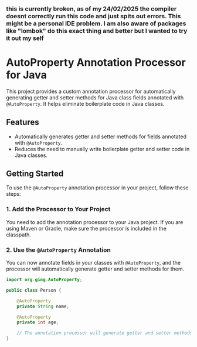 ### this is currently broken, as of my 24/02/2025 the compiler doesnt correctly run this code and just spits out errors. This might be a personal IDE problem. I am also aware of packages like "lombok" do this exact thing and better but I wanted to try it out my self


# AutoProperty Annotation Processor for Java

This project provides a custom annotation processor for automatically generating getter and setter methods for Java class fields annotated with `@AutoProperty`. It helps eliminate boilerplate code in Java classes.

## Features
- Automatically generates getter and setter methods for fields annotated with `@AutoProperty`.
- Reduces the need to manually write boilerplate getter and setter code in Java classes.

## Getting Started

To use the `@AutoProperty` annotation processor in your project, follow these steps:

### 1. Add the Processor to Your Project

You need to add the annotation processor to your Java project. If you are using Maven or Gradle, make sure the processor is included in the classpath.

### 2. Use the `@AutoProperty` Annotation

You can now annotate fields in your classes with `@AutoProperty`, and the processor will automatically generate getter and setter methods for them.

```java
import org.ging.AutoProperty;

public class Person {

    @AutoProperty
    private String name;

    @AutoProperty
    private int age;

    // The annotation processor will generate getter and setter methods for the above fields
}





